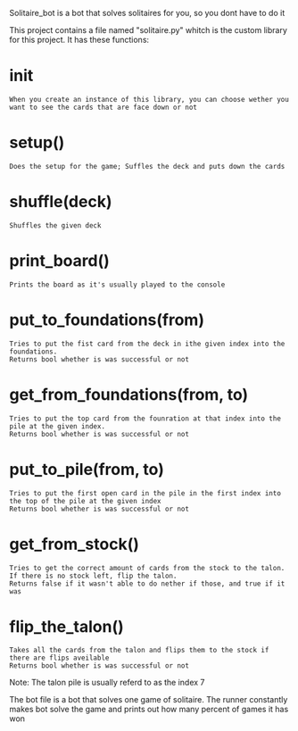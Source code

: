 Solitaire_bot is a bot that solves solitaires for you, so you dont have to do it

This project contains a file named "solitaire.py" whitch is the custom library for this project.
It has these functions:
  #   __init__
    When you create an instance of this library, you can choose wether you want to see the cards that are face down or not

  #   setup()
    Does the setup for the game; Suffles the deck and puts down the cards

  #   shuffle(deck)
    Shuffles the given deck

  #   print_board()
    Prints the board as it's usually played to the console

  #   put_to_foundations(from)
    Tries to put the fist card from the deck in ithe given index into the foundations.
    Returns bool whether is was successful or not
    
  #   get_from_foundations(from, to)
    Tries to put the top card from the founration at that index into the pile at the given index.
    Returns bool whether is was successful or not

  #   put_to_pile(from, to)
    Tries to put the first open card in the pile in the first index into the top of the pile at the given index
    Returns bool whether is was successful or not
    
  #   get_from_stock()
    Tries to get the correct amount of cards from the stock to the talon.
    If there is no stock left, flip the talon.
    Returns false if it wasn't able to do nether if those, and true if it was
    
  #   flip_the_talon()
    Takes all the cards from the talon and flips them to the stock if there are flips aveilable
    Returns bool whether is was successful or not
  
Note: The talon pile is usually referd to as the index 7


The bot file is a bot that solves one game of solitaire.
The runner constantly makes bot solve the game and prints out how many percent of games it has won
  
